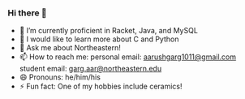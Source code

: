 ### Hi there 👋

- 🌱 I’m currently proficient in Racket, Java, and MySQL
- 👯 I would like to learn more about C and Python
- 💬 Ask me about Northeastern!
- 📫 How to reach me: personal email: aarushgarg1011@gmail.com
                       student email: garg.aar@northeastern.edu
- 😄 Pronouns: he/him/his
- ⚡ Fun fact: One of my hobbies include ceramics!


